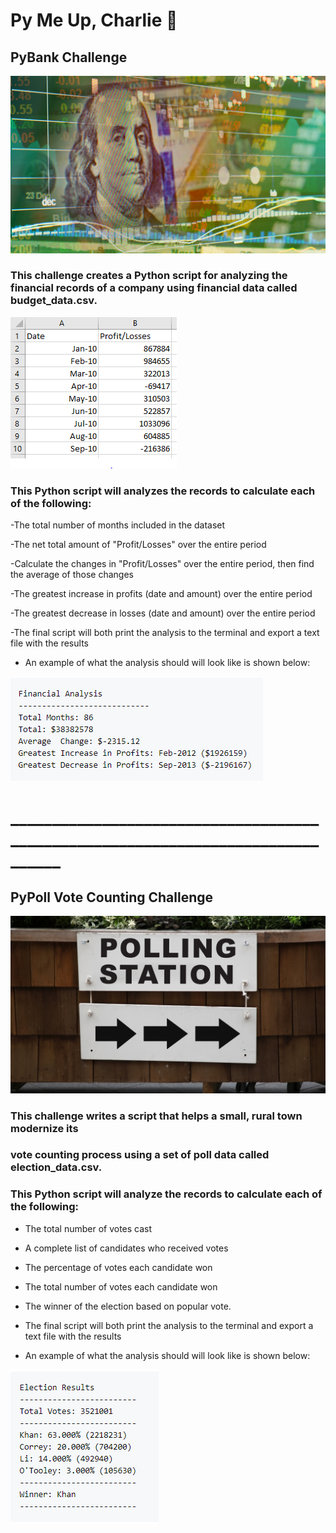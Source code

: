# Py Me Up, Charlie :snake:

## PyBank Challenge

![](Images/revenue-per-lead.png)


### This challenge creates a Python script for analyzing the financial records of a company using financial data called budget_data.csv. 

![](Images/Budget_data.PNG)


### This Python script will analyzes the records to calculate each of the following:

-The total number of months included in the dataset

-The net total amount of "Profit/Losses" over the entire period

-Calculate the changes in "Profit/Losses" over the entire period, then find the average of those changes

-The greatest increase in profits (date and amount) over the entire period

-The greatest decrease in losses (date and amount) over the entire period

-The final script will both print the analysis to the terminal and export a text file with the results

- An example of what the analysis should will look like is shown below:

![](Images/PyBank_Results.PNG)

# ________________________________________________________________________________

## PyPoll Vote Counting Challenge
![](Images/Vote_counting.png)

### This challenge writes a script that helps a small, rural town modernize its 
### vote counting process using a set of poll data called election_data.csv. 

### This Python script will analyze the records to calculate each of the following:

 - The total number of votes cast

 - A complete list of candidates who received votes

 - The percentage of votes each candidate won

 - The total number of votes each candidate won

 - The winner of the election based on popular vote.
 
  - The final script will both print the analysis to the terminal and export a text file with the results

  - An example of what the analysis should will look like is shown below:

![](Images/PyPoll_Results.PNG)
